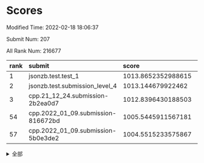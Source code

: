 # Scores

Modified Time: 2022-02-18 18:06:37

Submit Num: 207

All Rank Num: 216677

| rank |               submit               |       score        |       sigma        | pk_num |
| :--- | :--------------------------------- | :----------------- | :----------------- | :----- |
| 1    | jsonzb.test.test_1                 | 1013.8652352988615 | 0.8110213504417301 | 4184   |
| 2    | jsonzb.test.submission_level_4     | 1013.144679922462  | 0.8208606480750549 | 4191   |
| 3    | cpp.21_12_24.submission-2b2ea0d7   | 1012.8396430188503 | 0.7754008929691866 | 4190   |
| 54   | cpp.2022_01_09.submission-816672bd | 1005.5445911567181 | 0.7152320893251178 | 4181   |
| 57   | cpp.2022_01_09.submission-5b0e3de2 | 1004.5515233575867 | 0.7170361438466358 | 4188   |


<details>
<summary>全部</summary>

| rank |                 submit                 |       score        |       sigma        | pk_num |
| :--- | :------------------------------------- | :----------------- | :----------------- | :----- |
| 1    | jsonzb.test.test_1                     | 1013.8652352988615 | 0.8110213504417301 | 4184   |
| 2    | jsonzb.test.submission_level_4         | 1013.144679922462  | 0.8208606480750549 | 4191   |
| 3    | cpp.21_12_24.submission-2b2ea0d7       | 1012.8396430188503 | 0.7754008929691866 | 4190   |
| 4    | gobigger.level_3.submission_level_3_6  | 1012.5795509314711 | 0.8071057063173229 | 4182   |
| 5    | gobigger.level_3.submission_level_3_8  | 1011.568568941055  | 0.7795269699491172 | 4194   |
| 6    | gobigger.level_3.submission_level_3_25 | 1011.4642955469191 | 0.756327633559952  | 4184   |
| 7    | gobigger.level_3.submission_level_3_7  | 1011.239492644636  | 0.7696735481179909 | 4186   |
| 8    | gobigger.level_3.submission_level_3_16 | 1011.1364208794535 | 0.7579766617748179 | 4190   |
| 9    | gobigger.level_3.submission_level_3_29 | 1011.0942513564949 | 0.7636151299462803 | 4187   |
| 10   | gobigger.level_3.submission_level_3_13 | 1011.0755413260996 | 0.7975851172874283 | 4188   |
| 11   | gobigger.level_3.submission_level_3_38 | 1011.0747554874417 | 0.7708436638661846 | 4189   |
| 12   | gobigger.level_3.submission_level_3_40 | 1011.0739062094239 | 0.7840992911609829 | 4188   |
| 13   | gobigger.level_3.submission_level_3_37 | 1011.0548568854564 | 0.7628065370216829 | 4183   |
| 14   | gobigger.level_3.submission_level_3_32 | 1011.0229128793795 | 0.7702882978324433 | 4183   |
| 15   | gobigger.level_3.submission_level_3_27 | 1010.9996825530188 | 0.7727235936569362 | 4188   |
| 16   | gobigger.level_3.submission_level_3_22 | 1010.7451485463137 | 0.7636229105349303 | 4186   |
| 17   | gobigger.level_3.submission_level_3_49 | 1010.7125923639467 | 0.7485948328442993 | 4184   |
| 18   | gobigger.level_3.submission_level_3_48 | 1010.6995994155903 | 0.7778198226399424 | 4189   |
| 19   | gobigger.level_3.submission_level_3_28 | 1010.652540171064  | 0.7838201073265487 | 4186   |
| 20   | gobigger.level_3.submission_level_3_1  | 1010.6128944598273 | 0.7660257899382752 | 4188   |
| 21   | gobigger.level_3.submission_level_3_2  | 1010.5909565107804 | 0.7653762438106974 | 4190   |
| 22   | gobigger.level_3.submission_level_3_41 | 1010.4873515991478 | 0.7805372200505551 | 4187   |
| 23   | gobigger.level_3.submission_level_3_20 | 1010.4616894424742 | 0.7655596967157787 | 4186   |
| 24   | gobigger.level_3.submission_level_3_39 | 1010.4487381554052 | 0.7585557555905147 | 4190   |
| 25   | gobigger.level_3.submission_level_3_10 | 1010.3893417194357 | 0.7726696437239706 | 4189   |
| 26   | gobigger.level_3.submission_level_3_33 | 1010.3785919017333 | 0.754880578036236  | 4182   |
| 27   | gobigger.level_3.submission_level_3_0  | 1010.3696924940556 | 0.7627928197777629 | 4192   |
| 28   | gobigger.level_3.submission_level_3_11 | 1010.3383351735495 | 0.7617431054491671 | 4187   |
| 29   | gobigger.level_3.submission_level_3_24 | 1010.3344463146008 | 0.7570177691094007 | 4186   |
| 30   | gobigger.level_3.submission_level_3_30 | 1010.2951581036007 | 0.7663826265445751 | 4189   |
| 31   | gobigger.level_3.submission_level_3_12 | 1010.260356552957  | 0.7517315746829873 | 4186   |
| 32   | gobigger.level_3.submission_level_3_47 | 1010.250354478175  | 0.7815797606220009 | 4188   |
| 33   | gobigger.level_3.submission_level_3_31 | 1010.2183773070044 | 0.7760079826112652 | 4186   |
| 34   | gobigger.level_3.submission_level_3_23 | 1010.1463723752464 | 0.7437800746291029 | 4183   |
| 35   | gobigger.level_3.submission_level_3_34 | 1010.1070805897175 | 0.7688942666094777 | 4187   |
| 36   | gobigger.level_3.submission_level_3_43 | 1010.0026439323664 | 0.7549457234325877 | 4183   |
| 37   | gobigger.level_3.submission_level_3_35 | 1009.9978327614788 | 0.7651083919046056 | 4186   |
| 38   | gobigger.level_3.submission_level_3_14 | 1009.9839931585458 | 0.7610149857620335 | 4183   |
| 39   | gobigger.level_3.submission_level_3_19 | 1009.9454109662215 | 0.7648965225760197 | 4192   |
| 40   | gobigger.level_3.submission_level_3_4  | 1009.9327503532146 | 0.7629861101304928 | 4191   |
| 41   | gobigger.level_3.submission_level_3_21 | 1009.8855961852225 | 0.7652621347347255 | 4185   |
| 42   | gobigger.level_3.submission_level_3_15 | 1009.6240645480776 | 0.756179631073277  | 4183   |
| 43   | gobigger.level_3.submission_level_3_42 | 1009.5115256847249 | 0.7331986447749644 | 4186   |
| 44   | gobigger.level_3.submission_level_3_17 | 1009.4345896086869 | 0.7475867429123877 | 4189   |
| 45   | gobigger.level_3.submission_level_3_36 | 1009.1886274627311 | 0.7563542838870435 | 4188   |
| 46   | gobigger.level_3.submission_level_3_5  | 1009.1568245759778 | 0.7370517824284905 | 4188   |
| 47   | gobigger.level_3.submission_level_3_9  | 1008.8747885062564 | 0.7433739221330808 | 4192   |
| 48   | gobigger.level_3.submission_level_3_45 | 1008.833967995935  | 0.7496610355595447 | 4189   |
| 49   | gobigger.level_3.submission_level_3_26 | 1008.6892778163977 | 0.7524619615239574 | 4185   |
| 50   | gobigger.level_3.submission_level_3_3  | 1008.6422284653254 | 0.739478113458628  | 4187   |
| 51   | gobigger.level_3.submission_level_3_44 | 1008.3915868530439 | 0.7462101866103655 | 4191   |
| 52   | gobigger.level_3.submission_level_3_46 | 1008.0628619826355 | 0.7573891373066601 | 4185   |
| 53   | gobigger.level_3.submission_level_3_18 | 1007.9561541354575 | 0.732915076907501  | 4187   |
| 54   | cpp.2022_01_09.submission-816672bd     | 1005.5445911567181 | 0.7152320893251178 | 4181   |
| 55   | gobigger.level_1.submission_level_1_29 | 1004.8374956133406 | 0.7265610145462973 | 4186   |
| 56   | gobigger.level_1.submission_level_1_31 | 1004.67814367465   | 0.7203156605599266 | 4188   |
| 57   | cpp.2022_01_09.submission-5b0e3de2     | 1004.5515233575867 | 0.7170361438466358 | 4188   |
| 58   | gobigger.level_1.submission_level_1_27 | 1004.5511291236753 | 0.7387357758754168 | 4189   |
| 59   | gobigger.level_1.submission_level_1_3  | 1004.4295681041438 | 0.7150264479010591 | 4189   |
| 60   | gobigger.level_1.submission_level_1_32 | 1004.4007749082376 | 0.716913916861031  | 4188   |
| 61   | gobigger.level_1.submission_level_1_12 | 1004.37928791716   | 0.73010815670851   | 4187   |
| 62   | gobigger.level_1.submission_level_1_22 | 1004.3642631384894 | 0.7218666606810858 | 4191   |
| 63   | gobigger.level_1.submission_level_1_34 | 1004.1534955103576 | 0.704307471672839  | 4189   |
| 64   | gobigger.level_1.submission_level_1_20 | 1004.1354523577683 | 0.7190919546168515 | 4188   |
| 65   | gobigger.level_1.submission_level_1_28 | 1004.0414560044522 | 0.717053596174828  | 4191   |
| 66   | gobigger.level_1.submission_level_1_1  | 1004.0082370039804 | 0.7203540908311148 | 4183   |
| 67   | gobigger.level_1.submission_level_1_40 | 1004.0072757798098 | 0.7342190476284909 | 4187   |
| 68   | gobigger.level_1.submission_level_1_35 | 1003.9783060901088 | 0.7372729035752796 | 4184   |
| 69   | gobigger.level_1.submission_level_1_18 | 1003.9712395862559 | 0.7108523093009406 | 4185   |
| 70   | gobigger.level_1.submission_level_1_49 | 1003.9312924524518 | 0.7225659947481954 | 4187   |
| 71   | gobigger.level_1.submission_level_1_11 | 1003.8373539435535 | 0.7112286353131355 | 4187   |
| 72   | gobigger.level_1.submission_level_1_36 | 1003.8059784573843 | 0.7121842815846186 | 4186   |
| 73   | gobigger.level_1.submission_level_1_8  | 1003.7728084270412 | 0.7165430831607617 | 4187   |
| 74   | gobigger.level_1.submission_level_1_13 | 1003.7384548666957 | 0.7293558236473779 | 4188   |
| 75   | gobigger.level_1.submission_level_1_7  | 1003.7145017232085 | 0.7201551566727844 | 4195   |
| 76   | gobigger.level_1.submission_level_1_43 | 1003.7006260219072 | 0.7243282277050135 | 4189   |
| 77   | gobigger.level_1.submission_level_1_26 | 1003.6311198115609 | 0.7169391183422937 | 4185   |
| 78   | gobigger.level_1.submission_level_1_33 | 1003.6139207978413 | 0.7287482353178591 | 4183   |
| 79   | gobigger.level_1.submission_level_1_14 | 1003.4931266601727 | 0.7228278949703438 | 4186   |
| 80   | gobigger.level_1.submission_level_1_10 | 1003.4688925779582 | 0.7221869361575345 | 4193   |
| 81   | gobigger.level_1.submission_level_1_15 | 1003.4038588101249 | 0.7131862871750522 | 4187   |
| 82   | gobigger.level_1.submission_level_1_16 | 1003.4030552148023 | 0.7168897239836135 | 4192   |
| 83   | gobigger.level_1.submission_level_1_37 | 1003.3424887363531 | 0.7210923850567037 | 4187   |
| 84   | gobigger.level_1.submission_level_1_6  | 1003.3279517176683 | 0.7155294022163314 | 4185   |
| 85   | gobigger.level_1.submission_level_1_38 | 1003.2538336844623 | 0.7013216853312402 | 4184   |
| 86   | gobigger.level_1.submission_level_1_46 | 1003.2076735154299 | 0.719784506453129  | 4187   |
| 87   | gobigger.level_1.submission_level_1_21 | 1003.2013584595873 | 0.713092730056295  | 4182   |
| 88   | gobigger.level_1.submission_level_1_0  | 1003.1220891168792 | 0.7245141145800401 | 4183   |
| 89   | gobigger.level_1.submission_level_1_45 | 1003.1199588014588 | 0.7165764618358742 | 4191   |
| 90   | gobigger.level_1.submission_level_1_30 | 1003.0866628604531 | 0.7302677950683625 | 4186   |
| 91   | gobigger.level_1.submission_level_1_5  | 1003.0743036846139 | 0.7331733881020153 | 4191   |
| 92   | gobigger.level_1.submission_level_1_9  | 1003.0211997852632 | 0.7124141985319207 | 4188   |
| 93   | gobigger.level_1.submission_level_1_44 | 1002.9372646370188 | 0.715960921305152  | 4187   |
| 94   | gobigger.level_1.submission_level_1_25 | 1002.9251534935386 | 0.7210692250344531 | 4186   |
| 95   | gobigger.level_1.submission_level_1_4  | 1002.9008016932073 | 0.7146699835839903 | 4190   |
| 96   | gobigger.level_1.submission_level_1_39 | 1002.8684910945266 | 0.7237270769444529 | 4181   |
| 97   | gobigger.level_1.submission_level_1_42 | 1002.6470698849461 | 0.7150145629626029 | 4187   |
| 98   | gobigger.level_1.submission_level_1_2  | 1002.4356561152445 | 0.7236182420007395 | 4186   |
| 99   | gobigger.level_1.submission_level_1_23 | 1002.4332240588501 | 0.7151163733975583 | 4188   |
| 100  | gobigger.level_1.submission_level_1_17 | 1002.2990181651857 | 0.7149741576615269 | 4188   |
| 101  | gobigger.level_1.submission_level_1_24 | 1002.276799405908  | 0.7124806393987207 | 4188   |
| 102  | gobigger.level_1.submission_level_1_47 | 1002.092530642556  | 0.7091742050540606 | 4189   |
| 103  | gobigger.level_1.submission_level_1_48 | 1002.0582113383842 | 0.7154748613865827 | 4185   |
| 104  | gobigger.level_1.submission_level_1_19 | 1001.5374041739284 | 0.7061712027670295 | 4187   |
| 105  | gobigger.level_1.submission_level_1_41 | 1001.3568808067571 | 0.710903332662659  | 4184   |
| 106  | gobigger.random.submission_random_20   | 997.1114890083761  | 0.7028370394972212 | 4185   |
| 107  | gobigger.random.submission_random_29   | 997.0876976274486  | 0.7110853473368403 | 4188   |
| 108  | gobigger.random.submission_random_1    | 996.8193291040732  | 0.7225086434017057 | 4187   |
| 109  | gobigger.random.submission_random_4    | 996.5896320597259  | 0.715991691971428  | 4186   |
| 110  | gobigger.random.submission_random_48   | 996.451332188105   | 0.7180668965626263 | 4185   |
| 111  | gobigger.random.submission_random_14   | 996.4241506299496  | 0.7072511658306697 | 4188   |
| 112  | gobigger.random.submission_random_3    | 996.4162227639331  | 0.7168960716680913 | 4185   |
| 113  | gobigger.random.submission_random_22   | 996.3796521371875  | 0.7212419701740657 | 4186   |
| 114  | gobigger.random.submission_random_35   | 996.3776814758338  | 0.7014432284004706 | 4183   |
| 115  | gobigger.random.submission_random_2    | 996.3741572383688  | 0.7097079992829736 | 4186   |
| 116  | gobigger.random.submission_random_9    | 996.3096404033067  | 0.7091683899326671 | 4188   |
| 117  | gobigger.random.submission_random_0    | 996.2774786597628  | 0.7073422254185256 | 4190   |
| 118  | gobigger.random.submission_random_37   | 996.2494203682552  | 0.7118291127962709 | 4183   |
| 119  | gobigger.random.submission_random_34   | 996.1836851165746  | 0.7146253036844388 | 4185   |
| 120  | gobigger.random.submission_random_8    | 996.0677114027203  | 0.7083600974647919 | 4188   |
| 121  | gobigger.random.submission_random_10   | 996.0625574934852  | 0.7238540491055411 | 4191   |
| 122  | gobigger.random.submission_random_40   | 996.0205975813292  | 0.7012068517431692 | 4184   |
| 123  | gobigger.random.submission_random_12   | 996.0088842656675  | 0.7048195573502495 | 4182   |
| 124  | gobigger.random.submission_random_30   | 996.0009216424543  | 0.72089742894959   | 4186   |
| 125  | gobigger.random.submission_random_5    | 995.9658579632523  | 0.7139444863781107 | 4185   |
| 126  | gobigger.random.submission_random_32   | 995.9450397684138  | 0.7146752056999437 | 4193   |
| 127  | gobigger.random.submission_random_18   | 995.929151958982   | 0.7069381622377419 | 4192   |
| 128  | gobigger.random.submission_random_26   | 995.9219618545031  | 0.7123329173830193 | 4185   |
| 129  | gobigger.random.submission_random_16   | 995.9000626114546  | 0.7202297136305262 | 4191   |
| 130  | gobigger.random.submission_random_43   | 995.8882770150709  | 0.7126426478703675 | 4186   |
| 131  | gobigger.random.submission_random_33   | 995.8671619121302  | 0.7443331546896654 | 4187   |
| 132  | gobigger.random.submission_random_47   | 995.8416622733414  | 0.7057751765520119 | 4187   |
| 133  | gobigger.random.submission_random_38   | 995.7854555992111  | 0.7113863828563678 | 4184   |
| 134  | gobigger.random.submission_random_46   | 995.7800034184517  | 0.717560043689825  | 4184   |
| 135  | gobigger.random.submission_random_28   | 995.740997150547   | 0.699272320414233  | 4188   |
| 136  | gobigger.random.submission_random_31   | 995.6963219321404  | 0.7122234135971076 | 4181   |
| 137  | gobigger.random.submission_random_45   | 995.6848768523818  | 0.7228090348352579 | 4187   |
| 138  | gobigger.random.submission_random_41   | 995.5635638331476  | 0.7186461714614929 | 4187   |
| 139  | gobigger.random.submission_random_11   | 995.5539409506925  | 0.7078256781563984 | 4188   |
| 140  | gobigger.random.submission_random_44   | 995.533433935359   | 0.7082394089793406 | 4185   |
| 141  | gobigger.random.submission_random_24   | 995.5309755017497  | 0.700544498628179  | 4188   |
| 142  | gobigger.random.submission_random_25   | 995.523537666      | 0.7191594706392209 | 4190   |
| 143  | gobigger.random.submission_random_15   | 995.5044919232413  | 0.7123630959005022 | 4185   |
| 144  | gobigger.random.submission_random_6    | 995.3090555214407  | 0.7149450205083167 | 4188   |
| 145  | gobigger.random.submission_random_21   | 995.2570733919911  | 0.7110348375760726 | 4186   |
| 146  | gobigger.random.submission_random_42   | 995.2063923369245  | 0.7270533196290917 | 4184   |
| 147  | gobigger.random.submission_random_13   | 995.1936842176577  | 0.7159910569462077 | 4188   |
| 148  | gobigger.random.submission_random_17   | 995.058025434692   | 0.7250863483895823 | 4187   |
| 149  | gobigger.random.submission_random_19   | 995.0505487983347  | 0.7145909875270503 | 4190   |
| 150  | gobigger.random.submission_random_7    | 994.8238975818823  | 0.7206080832662868 | 4189   |
| 151  | gobigger.random.submission_random_39   | 994.683169828706   | 0.7337560140588159 | 4187   |
| 152  | gobigger.random.submission_random_23   | 994.6696662678073  | 0.7121553308839238 | 4188   |
| 153  | gobigger.random.submission_random_27   | 994.6478518394241  | 0.7269743037638468 | 4186   |
| 154  | gobigger.level_2.submission_level_2_13 | 994.5150786038793  | 0.7252259264424432 | 4189   |
| 155  | gobigger.random.submission_random_49   | 994.378158698282   | 0.7062786745693032 | 4191   |
| 156  | gobigger.random.submission_random_36   | 994.3710233085415  | 0.7135831462535889 | 4189   |
| 157  | gobigger.level_2.submission_level_2_33 | 993.553015377369   | 0.7352797125143259 | 4190   |
| 158  | gobigger.level_2.submission_level_2_42 | 993.4185665708621  | 0.7453453004774057 | 4191   |
| 159  | gobigger.level_2.submission_level_2_18 | 993.17575789076    | 0.7312373989149531 | 4180   |
| 160  | gobigger.level_2.submission_level_2_48 | 992.9469389986882  | 0.7310643307765627 | 4185   |
| 161  | gobigger.level_2.submission_level_2_47 | 992.8919348161812  | 0.7474151418047855 | 4187   |
| 162  | gobigger.level_2.submission_level_2_40 | 992.8637626979829  | 0.7463384281839355 | 4186   |
| 163  | gobigger.level_2.submission_level_2_14 | 992.8036477143526  | 0.7199746220711766 | 4186   |
| 164  | gobigger.level_2.submission_level_2_29 | 992.5851843125836  | 0.741956475034975  | 4185   |
| 165  | gobigger.level_2.submission_level_2_21 | 992.5437405530373  | 0.7571994906946334 | 4185   |
| 166  | gobigger.level_2.submission_level_2_6  | 992.5214087735654  | 0.7518330797568442 | 4191   |
| 167  | gobigger.level_2.submission_level_2_7  | 992.4889378839771  | 0.7355336988544556 | 4182   |
| 168  | gobigger.level_2.submission_level_2_25 | 992.4616092911689  | 0.7380244917982964 | 4188   |
| 169  | gobigger.level_2.submission_level_2_12 | 992.3438404566707  | 0.7316283214177678 | 4184   |
| 170  | gobigger.level_2.submission_level_2_17 | 992.2936735894139  | 0.7481190482641217 | 4192   |
| 171  | gobigger.level_2.submission_level_2_26 | 992.2166837836846  | 0.7444395839066326 | 4190   |
| 172  | gobigger.level_2.submission_level_2_31 | 992.1640970842592  | 0.7465528056270979 | 4187   |
| 173  | gobigger.level_2.submission_level_2_0  | 992.1437914778558  | 0.75049742315652   | 4187   |
| 174  | gobigger.level_2.submission_level_2_19 | 992.1053100256892  | 0.7582487974713545 | 4186   |
| 175  | gobigger.level_2.submission_level_2_3  | 992.0886165772591  | 0.7471353011418879 | 4187   |
| 176  | gobigger.level_2.submission_level_2_10 | 992.013434324814   | 0.7479801949570315 | 4192   |
| 177  | gobigger.level_2.submission_level_2_36 | 991.9825743361113  | 0.7588903901644898 | 4188   |
| 178  | gobigger.level_2.submission_level_2_1  | 991.9676345949701  | 0.7539705561132455 | 4185   |
| 179  | gobigger.level_2.submission_level_2_43 | 991.7677568089867  | 0.7519452083422755 | 4186   |
| 180  | gobigger.level_2.submission_level_2_46 | 991.7639750702638  | 0.7720689908291369 | 4189   |
| 181  | gobigger.level_2.submission_level_2_39 | 991.7264651915061  | 0.7581864048090944 | 4186   |
| 182  | gobigger.level_2.submission_level_2_32 | 991.696101538491   | 0.7473037827185622 | 4185   |
| 183  | gobigger.level_2.submission_level_2_4  | 991.6933023271864  | 0.7514992552734452 | 4190   |
| 184  | gobigger.level_2.submission_level_2_15 | 991.6152029613722  | 0.7567330426635727 | 4188   |
| 185  | gobigger.level_2.submission_level_2_9  | 991.5970608360522  | 0.7569846607590821 | 4189   |
| 186  | gobigger.level_2.submission_level_2_22 | 991.5701230583205  | 0.758736055390832  | 4187   |
| 187  | gobigger.level_2.submission_level_2_35 | 991.5643531495919  | 0.744451804274729  | 4183   |
| 188  | gobigger.level_2.submission_level_2_27 | 991.5515362185906  | 0.7444354836693153 | 4187   |
| 189  | gobigger.level_2.submission_level_2_37 | 991.548013311119   | 0.7313654989263121 | 4186   |
| 190  | gobigger.level_2.submission_level_2_5  | 991.4398961117197  | 0.7672412295932733 | 4187   |
| 191  | gobigger.level_2.submission_level_2_45 | 991.3890495722349  | 0.7497506270797896 | 4191   |
| 192  | gobigger.level_2.submission_level_2_49 | 991.1429058419146  | 0.7554571857231257 | 4191   |
| 193  | gobigger.level_2.submission_level_2_41 | 991.1239753461687  | 0.7632067912719543 | 4188   |
| 194  | gobigger.level_2.submission_level_2_16 | 991.1210507198729  | 0.7565411906795851 | 4189   |
| 195  | gobigger.level_2.submission_level_2_30 | 991.10331066225    | 0.7492275932677273 | 4189   |
| 196  | gobigger.level_2.submission_level_2_2  | 991.0738700969827  | 0.7559368900906052 | 4185   |
| 197  | gobigger.level_2.submission_level_2_28 | 991.0661495899617  | 0.7625927726243977 | 4181   |
| 198  | gobigger.level_2.submission_level_2_34 | 991.0037161974697  | 0.756064523542695  | 4182   |
| 199  | gobigger.level_2.submission_level_2_20 | 990.9573572127782  | 0.7561488661010944 | 4186   |
| 200  | gobigger.level_2.submission_level_2_24 | 990.9542728850851  | 0.7475251542432789 | 4184   |
| 201  | gobigger.level_2.submission_level_2_11 | 990.9510163247122  | 0.7587718448371902 | 4186   |
| 202  | gobigger.level_2.submission_level_2_8  | 990.8955137728457  | 0.7617365309672811 | 4187   |
| 203  | gobigger.level_2.submission_level_2_38 | 990.798947577675   | 0.7478412567353697 | 4187   |
| 204  | gobigger.level_2.submission_level_2_44 | 990.4887749523634  | 0.756919776148979  | 4187   |
| 205  | gobigger.level_2.submission_level_2_23 | 989.5800347953088  | 0.7653570263843911 | 4187   |
| 206  | gobigger.none.submission_none_1        | 977.9182690498172  | 1.2728406945870214 | 4189   |
| 207  | gobigger.none.submission_none_0        | 977.4270494031924  | 1.390495515998317  | 4187   |

</details>
